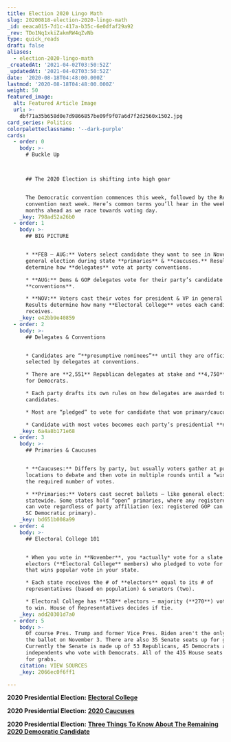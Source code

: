 ```yaml
---
title: Election 2020 Lingo Math
slug: 20200818-election-2020-lingo-math
_id: eeaca015-7d1c-417a-b35c-6e0dfaf29a92
_rev: TDo1Nq1xkiZakmRW4qZvNb
type: quick_reads
draft: false
aliases:
  - election-2020-lingo-math
_createdAt: '2021-04-02T03:50:52Z'
_updatedAt: '2021-04-02T03:50:52Z'
date: '2020-08-18T04:48:00.000Z'
lastmod: '2020-08-18T04:48:00.000Z'
weight: 50
featured_image:
  alt: Featured Article Image
  url: >-
    dbf71a35b658d0e7d9866857be09f9f07a6d7f2d2560x1502.jpg
card_series: Politics
colorpaletteclassname: '--dark-purple'
cards:
  - order: 0
    body: >-
      # Buckle Up  



      ## The 2020 Election is shifting into high gear


      The Democratic convention commences this week, followed by the Republican
      convention next week. Here’s common terms you’ll hear in the weeks &
      months ahead as we race towards voting day.
    _key: 798ad52a26b0
  - order: 1
    body: >-
      ## BIG PICTURE


      * **FEB – AUG:** Voters select candidate they want to see in November’s
      general election during state **primaries** & **caucuses.** Results
      determine how **delegates** vote at party conventions.

      * **AUG:** Dems & GOP delegates vote for their party’s candidate at
      **conventions**.

      * **NOV:** Voters cast their votes for president & VP in general election.
      Results determine how many **Electoral College** votes each candidate
      receives.
    _key: e42bb9e40859
  - order: 2
    body: >-
      ## Delegates & Conventions


      * Candidates are “**presumptive nominees”** until they are officially
      selected by delegates at conventions.

      * There are **2,551** Republican delegates at stake and **4,750** at stake
      for Democrats.

      * Each party drafts its own rules on how delegates are awarded to
      candidates.

      * Most are “pledged” to vote for candidate that won primary/caucus.

      * Candidate with most votes becomes each party’s presidential **nominee.**
    _key: 6a4a8b171e68
  - order: 3
    body: >-
      ## Primaries & Caucuses


      * **Caucuses:** Differs by party, but usually voters gather at public
      locations to debate and then vote in multiple rounds until a “winner” gets
      the required number of votes.

      * **Primaries:** Voters cast secret ballots – like general elections
      statewide. Some states hold “open” primaries, where any registered voter
      can vote regardless of party affiliation (ex: registered GOP can vote in
      SC Democratic primary).
    _key: bd651b008a99
  - order: 4
    body: >-
      ## Electoral College 101


      * When you vote in **November**, you *actually* vote for a slate of
      electors (**Electoral College** members) who pledged to vote for candidate
      that wins popular vote in your state.

      * Each state receives the # of **electors** equal to its # of
      representatives (based on population) & senators (two).

      * Electoral College has **538** electors – majority (**270**) votes needed
      to win. House of Representatives decides if tie.
    _key: add20301d7a0
  - order: 5
    body: >-
      Of course Pres. Trump and former Vice Pres. Biden aren't the only ones one
      the ballot on November 3. There are also 35 Senate seats up for grabs.
      Currently the Senate is made up of 53 Republicans, 45 Democrats and 2
      independents who vote with Democrats. All of the 435 House seats are up
      for grabs.
    citation: VIEW SOURCES
    _key: 2066ec0f6ff1

---
```

**2020 Presidential Election:** [**Electoral College**](https://smarthernews.com/electoral-college/)

**2020 Presidential Election:** [**2020 Caucuses**](https://smarthernews.com/2020-caucuses/)

**2020 Presidential Election:** [**Three Things To Know About The Remaining 2020 Democratic Candidate**](https://smarthernews.com/article/three-things-to-know-about-the-remaining-three-democratic-2020-presidential-candidates/)